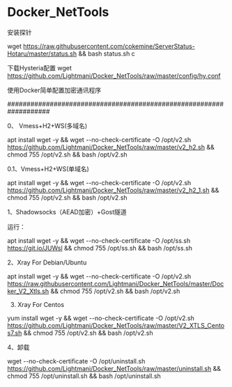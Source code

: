 # Docker_NetTools

安装探针

wget https://raw.githubusercontent.com/cokemine/ServerStatus-Hotaru/master/status.sh && bash status.sh c


下载Hysteria配置
wget https://github.com/Lightmani/Docker_NetTools/raw/master/config/hy.conf



使用Docker简单配置加密通讯程序

###################################################################




0、
Vmess+H2+WS(多域名)

apt install wget -y && wget --no-check-certificate -O /opt/v2.sh https://github.com/Lightmani/Docker_NetTools/raw/master/v2_h2.sh && chmod 755 /opt/v2.sh && bash /opt/v2.sh


0.1、Vmess+H2+WS(单域名)

apt install wget -y && wget --no-check-certificate -O /opt/v2.sh https://github.com/Lightmani/Docker_NetTools/raw/master/v2_h2_1.sh && chmod 755 /opt/v2.sh && bash /opt/v2.sh



1、Shadowsocks（AEAD加密）+Gost隧道

运行：

apt install wget -y && wget --no-check-certificate -O /opt/ss.sh https://git.io/JUWsl && chmod 755 /opt/ss.sh && bash /opt/ss.sh

2、Xray For Debian/Ubuntu

apt install wget -y && wget --no-check-certificate -O /opt/v2.sh https://raw.githubusercontent.com/Lightmani/Docker_NetTools/master/Docker_V2_Xtls.sh && chmod 755 /opt/v2.sh && bash /opt/v2.sh

3. Xray For Centos

yum install wget -y && wget --no-check-certificate -O /opt/v2.sh https://github.com/Lightmani/Docker_NetTools/raw/master/V2_XTLS_Centos7.sh && chmod 755 /opt/v2.sh && bash /opt/v2.sh

4、卸载


 wget --no-check-certificate -O /opt/uninstall.sh https://github.com/Lightmani/Docker_NetTools/raw/master/uninstall.sh && chmod 755 /opt/uninstall.sh && bash /opt/uninstall.sh
